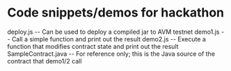 # Code snippets/demos for hackathon

deploy.js -- Can be used to deploy a compiled jar to AVM testnet
demo1.js -- Call a simple function and print out the result
demo2.js -- Execute a function that modifies contract state and print out the result
SampleContract.java -- For reference only; this is the Java source of the contract that demo1/2 call

